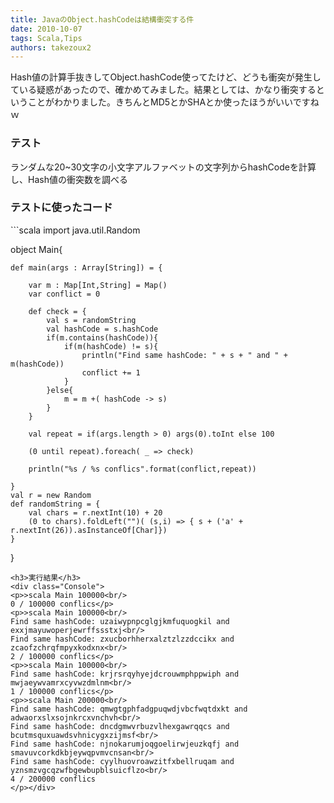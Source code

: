 ```yaml
---
title: JavaのObject.hashCodeは結構衝突する件
date: 2010-10-07
tags: Scala,Tips
authors: takezoux2
---
```

 
<p>Hash値の計算手抜きしてObject.hashCode使ってたけど、どうも衝突が発生している疑惑があったので、確かめてみました。結果としては、かなり衝突するということがわかりました。きちんとMD5とかSHAとか使ったほうがいいですねｗ</p>
<h3>テスト</h3>
<p>ランダムな20~30文字の小文字アルファベットの文字列からhashCodeを計算し、Hash値の衝突数を調べる</p>
<h3>テストに使ったコード</h3>
```scala
import java.util.Random

object Main{

	def main(args : Array[String]) = {

		var m : Map[Int,String] = Map()
		var conflict = 0

		def check = {
			val s = randomString
			val hashCode = s.hashCode
			if(m.contains(hashCode)){
				if(m(hashCode) != s){
					println("Find same hashCode: " + s + " and " + m(hashCode))
					conflict += 1
				}
			}else{
			    m = m +( hashCode -> s)
			}
		}

		val repeat = if(args.length > 0) args(0).toInt else 100

		(0 until repeat).foreach( _ => check)

		println("%s / %s conflics".format(conflict,repeat))

	}
	val r = new Random
	def randomString = {
		val chars = r.nextInt(10) + 20
		(0 to chars).foldLeft("")( (s,i) => { s + ('a' + r.nextInt(26)).asInstanceOf[Char]})
	}
}
```
<h3>実行結果</h3>
<div class="Console">
<p>>scala Main 100000<br/>
0 / 100000 conflics</p>
<p>>scala Main 100000<br/>
Find same hashCode: uzaiwypnpcglgjkmfuquogkil and exxjmayuwoperjewrffssstxj<br/>
Find same hashCode: zxucborhherxalztzlzzdccikx and zcaofzchrqfmpyxkodxnx<br/>
2 / 100000 conflics</p>
<p>>scala Main 100000<br/>
Find same hashCode: krjrsrqyhyejdcrouwmphppwiph and mwjaeywvamrxcyvwzdmlnm<br/>
1 / 100000 conflics</p>
<p>>scala Main 200000<br/>
Find same hashCode: qmwgtgphfadgpuqwdjvbcfwqtdxkt and adwaorxslxsojnkrcxvnchvh<br/>
Find same hashCode: dncdgmwvrbuzvlhexgawrqqcs and bcutmsquxuawdsvhnicygxzijmsf<br/>
Find same hashCode: njnokarumjoqgoelirwjeuzkqfj and smavuvcorkdkbjeywqpvmvcnsan<br/>
Find same hashCode: cyylhuovroawzitfxbellruqam and yznsmzvgcqzwfbgewbupblsuicflzo<br/>
4 / 200000 conflics
</p></div>
